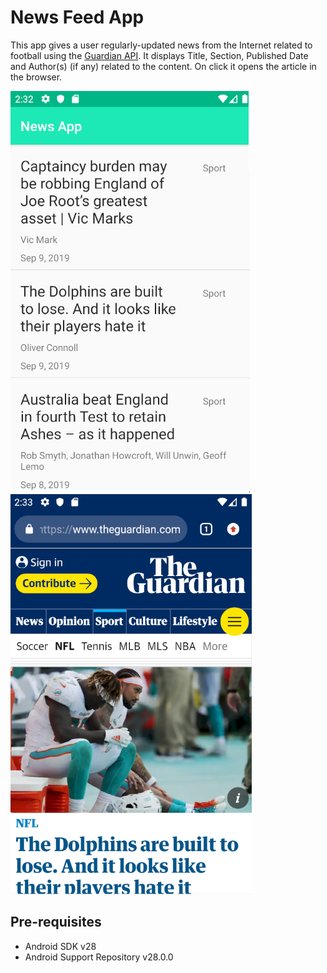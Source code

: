 News Feed App
===================================

This app gives a user regularly-updated news from the Internet related to football using the <a href="https://open-platform.theguardian.com/documentation/" target="_blank"> Guardian API</a>. It displays Title, Section, Published Date and Author(s) (if any) related to the content. On click it opens the article in the browser.

![](/screenshots/news_feed_1.png)
![](/screenshots/news_feed_2.png)

Pre-requisites
--------------

- Android SDK v28
- Android Support Repository v28.0.0
